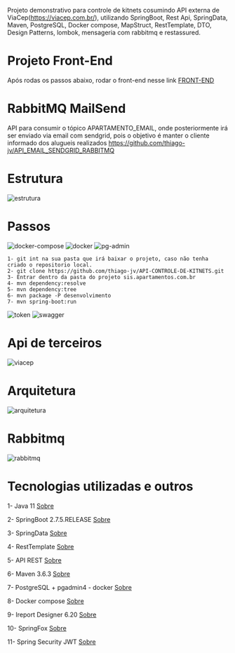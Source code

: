 Projeto demonstrativo para controle de kitnets cosumindo API externa de ViaCep(https://viacep.com.br/), utilizando SpringBoot, Rest Api, SpringData, Maven, PostgreSQL, Docker compose, MapStruct, RestTemplate, DTO, Design Patterns, lombok, mensageria com rabbitmq e restassured.

# Projeto Front-End
Após rodas os passos abaixo, rodar o front-end nesse link [FRONT-END](https://github.com/thiago-jv/UI-CONTROLE-DE-KITNETS)

# RabbitMQ MailSend
API para consumir o tópico APARTAMENTO_EMAIL, onde posteriormente irá ser enviado via email com sendgrid, pois o objetivo é manter o cliente informado dos alugueis realizados https://github.com/thiago-jv/API_EMAIL_SENDGRID_RABBITMQ

# Estrutura
![estrutura](https://github.com/thiago-jv/API-CONTROLE-DE-KITNETS/blob/main/estrutura.png)

# Passos
![docker-compose](https://github.com/thiago-jv/API-CONTROLE-DE-KITNETS/blob/main/docker.png)
![docker](https://github.com/thiago-jv/API-CONTROLE-DE-KITNETS/blob/main/docker_.png)
![pg-admin](https://github.com/thiago-jv/API-CONTROLE-DE-KITNETS/blob/main/bancodb.png)
```
1- git int na sua pasta que irá baixar o projeto, caso não tenha criado o repositorio local.
2- git clone https://github.com/thiago-jv/API-CONTROLE-DE-KITNETS.git
3- Entrar dentro da pasta do projeto sis.apartamentos.com.br
4- mvn dependency:resolve
5- mvn dependency:tree
6- mvn package -P desenvolvimento
7- mvn spring-boot:run
```
![token](https://github.com/thiago-jv/API-CONTROLE-DE-KITNETS/blob/main/postman.png)
![swagger](https://github.com/thiago-jv/API-CONTROLE-DE-KITNETS/blob/main/Swagger.png)

# Api de terceiros
![viacep](https://github.com/thiago-jv/API-CONTROLE-DE-KITNETS/blob/main/cep.png)

# Arquitetura
![arquitetura](https://github.com/thiago-jv/API-CONTROLE-DE-KITNETS/blob/main/arquitetura_sisapartamento.png)

# Rabbitmq
![rabbitmq](https://github.com/thiago-jv/API-CONTROLE-DE-KITNETS/blob/main/rabbitmq.png)

# Tecnologias utilizadas e outros

 
 1- Java 11 [Sobre](https://www.zup.com.br/blog/java-11-principais-novidades)
 
 2- SpringBoot 2.7.5.RELEASE [Sobre](https://docs.spring.io/spring-boot/docs/current/reference/html/)
 
 3- SpringData [Sobre](https://docs.spring.io/spring-data/jpa/docs/current/reference/html/#reference) 

 4- RestTemplate [Sobre](https://www.baeldung.com/rest-template) 
 
 5- API REST [Sobre](https://www.redhat.com/pt-br/topics/api/what-is-a-rest-api)
 
 6- Maven 3.6.3 [Sobre](https://www.dclick.com.br/2010/09/15/o-que-e-o-maven-e-seus-primeiros-passos-com-a-ferramenta/)
 
 7- PostgreSQL + pgadmin4 - docker [Sobre](https://hub.docker.com/_/postgres)
 
 8- Docker compose [Sobre](https://www.docker.com/)
 
 9- Ireport Designer 6.20 [Sobre](https://sourceforge.net/projects/jasperstudio/files/JaspersoftStudio-6.20.0/) 
 
 10- SpringFox [Sobre](https://www.baeldung.com/swagger-2-documentation-for-spring-rest-api)
 
 11- Spring Security JWT [Sobre](https://www.baeldung.com/spring-security-oauth-jwt)
 

